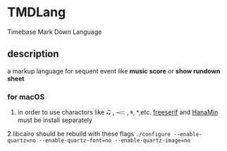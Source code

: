 # TMDLang

Timebase Mark Down Language

## description

a markup language for sequent event like **music score** or **show rundown sheet**

### for macOS

1. in order to use charactors like 🎝 , 𝆒 , 𝄋, 𝄌,etc. [freeserif](http://ftp.gnu.org/gnu/freefont/freefont-ttf-20120503.zip) and [HanaMin](http://fonts.jp/hanazono/) must be install separately

2.libcairo should be rebuild with these flags 
    ```./configure --enable-quartz=no --enable-quartz-font=no --enable-quartz-image=no```


